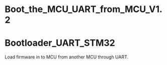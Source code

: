 
# Boot_the_MCU_UART_from_MCU_V1.2

# Bootloader_UART_STM32
Load firmware in to MCU from another MCU through UART.
